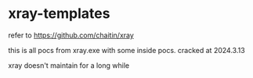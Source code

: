 # xray-templates
refer to https://github.com/chaitin/xray

this is all pocs from xray.exe with some inside pocs.
cracked at 2024.3.13

xray doesn't maintain for a long while
